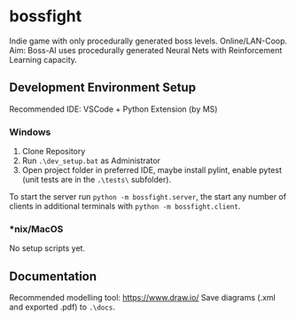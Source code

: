 # bossfight

Indie game with only procedurally generated boss levels. Online/LAN-Coop. Aim: Boss-AI uses procedurally generated Neural Nets with Reinforcement Learning capacity.

## Development Environment Setup

Recommended IDE: VSCode + Python Extension (by MS)

### Windows

1. Clone Repository
1. Run `.\dev_setup.bat` as Administrator
1. Open project folder in preferred IDE, maybe install pylint, enable pytest (unit tests are in the `.\tests\` subfolder).

To start the server run `python -m bossfight.server`, the start any number of clients in additional terminals with `python -m bossfight.client`.

### \*nix/MacOS

No setup scripts yet.

## Documentation

Recommended modelling tool: https://www.draw.io/
Save diagrams (.xml and exported .pdf) to `.\docs`.
